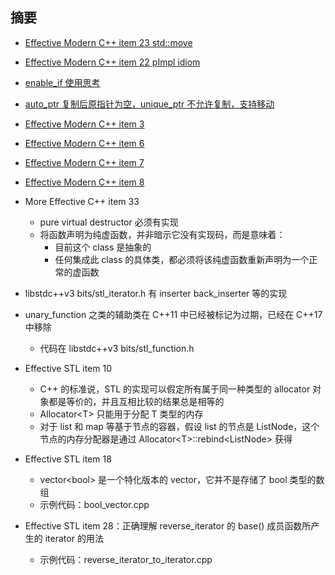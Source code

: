 ## 摘要

* [Effective Modern C++ item 23 std::move](move_test)
* [Effective Modern C++ item 22 pImpl idiom](pimpl_idiom)
* [enable_if 使用思考](enable_if_test)
* [auto_ptr 复制后原指针为空，unique_ptr 不允许复制，支持移动](copy_auto_ptr)
* [Effective Modern C++ item 3](decltype_auto)
* [Effective Modern C++ item 6](auto_with_proxy)
* [Effective Modern C++ item 7](parenthesis_and_braces_construct)
* [Effective Modern C++ item 8](prefer_nullptr)

* More Effective C++ item 33
    * pure virtual destructor 必须有实现
    * 将函数声明为纯虚函数，并非暗示它没有实现码，而是意味着：
        * 目前这个 class 是抽象的
        * 任何集成此 class 的具体类，都必须将该纯虚函数重新声明为一个正常的虚函数

* libstdc++v3 bits/stl\_iterator.h 有 inserter back\_inserter 等的实现

* unary\_function 之类的辅助类在 C++11 中已经被标记为过期，已经在 C++17 中移除
    * 代码在 libstdc++v3 bits/stl\_function.h

* Effective STL item 10
    * C++ 的标准说，STL 的实现可以假定所有属于同一种类型的 allocator 对象都是等价的，并且互相比较的结果总是相等的
    * Allocator&lt;T&gt; 只能用于分配 T 类型的内存
    * 对于 list 和 map 等基于节点的容器，假设 list 的节点是 ListNode，这个节点的内存分配器是通过 Allocator&lt;T&gt;::rebind&lt;ListNode&gt; 获得

* Effective STL item 18
    * vector&lt;bool&gt; 是一个特化版本的 vector，它并不是存储了 bool 类型的数组
    * 示例代码：bool\_vector.cpp

* Effective STL item 28：正确理解 reverse\_iterator 的 base() 成员函数所产生的 iterator 的用法
    * 示例代码：reverse\_iterator\_to\_iterator.cpp
